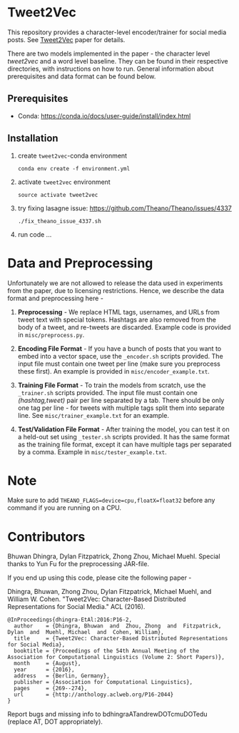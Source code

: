Tweet2Vec
======================
This repository provides a character-level encoder/trainer for social media posts. See [Tweet2Vec](https://arxiv.org/abs/1605.03481) paper for details.

There are two models implemented in the paper - the character level _tweet2vec_ and a word level baseline. They can be found in their respective directories, with instructions on how to run. General information about prerequisites and data format can be found below.

## Prerequisites
 * Conda: https://conda.io/docs/user-guide/install/index.html

## Installation
1. create  `tweet2vec`-conda environment
   ```
   conda env create -f environment.yml
   ```
1. activate `tweet2vec` environment
   ```
   source activate tweet2vec
   ```
1. try fixing lasagne issue: https://github.com/Theano/Theano/issues/4337
   ```
   ./fix_theano_issue_4337.sh
   ```
1. run code ...

Data and Preprocessing
=======================
Unfortunately we are not allowed to release the data used in experiments from the paper, due to licensing restrictions. Hence, we describe the data format and preprocessing here -

1. __Preprocessing__ - We replace HTML tags, usernames, and URLs from tweet text with special tokens. Hashtags are also removed from the body of a tweet, and re-tweets are discarded. Example code is provided in `misc/preprocess.py`. 

2. __Encoding File Format__ - If you have a bunch of posts that you want to embed into a vector space, use the `_encoder.sh` scripts provided. The input file must contain one tweet per line (make sure you preprocess these first). An example is provided in `misc/encoder_example.txt`.

3. __Training File Format__ - To train the models from scratch, use the `_trainer.sh` scripts provided. The input file must contain one _(hashtag,tweet)_ pair per line separated by a tab. There should be only one tag per line - for tweets with multiple tags split them into separate line. See `misc/trainer_example.txt` for an example. 

4. __Test/Validation File Format__ - After training the model, you can test it on a held-out set using `_tester.sh` scripts provided. It has the same format as the training file format, except it can have multiple tags per separated by a comma. Example in `misc/tester_example.txt`.

Note
==========================
Make sure to add `THEANO_FLAGS=device=cpu,floatX=float32` before any command if you are running on a CPU.

Contributors
==========================
Bhuwan Dhingra, Dylan Fitzpatrick, Zhong Zhou, Michael Muehl. Special thanks to Yun Fu for the preprocessing JAR-file.

If you end up using this code, please cite the following paper - 

Dhingra, Bhuwan, Zhong Zhou, Dylan Fitzpatrick, Michael Muehl, and William W. Cohen. "Tweet2Vec: Character-Based Distributed Representations for Social Media." ACL (2016).

```
@InProceedings{dhingra-EtAl:2016:P16-2,
  author    = {Dhingra, Bhuwan  and  Zhou, Zhong  and  Fitzpatrick, Dylan  and  Muehl, Michael  and  Cohen, William},
  title     = {Tweet2Vec: Character-Based Distributed Representations for Social Media},
  booktitle = {Proceedings of the 54th Annual Meeting of the Association for Computational Linguistics (Volume 2: Short Papers)},
  month     = {August},
  year      = {2016},
  address   = {Berlin, Germany},
  publisher = {Association for Computational Linguistics},
  pages     = {269--274},
  url       = {http://anthology.aclweb.org/P16-2044}
}
```

Report bugs and missing info to bdhingraATandrewDOTcmuDOTedu (replace AT, DOT appropriately).
